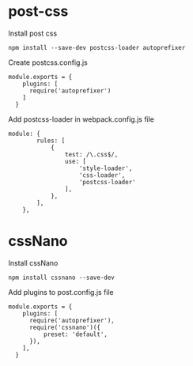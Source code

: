 # post-css

Install post css
```
npm install --save-dev postcss-loader autoprefixer
```
Create postcss.config.js
```
module.exports = {
    plugins: [
      require('autoprefixer')
    ]
  }
```

Add postcss-loader in webpack.config.js file
```
module: {
        rules: [
            {
                test: /\.css$/,
                use: [
                    'style-loader',
                    'css-loader',
                    'postcss-loader'
                ],
            },
        ],
    },
```

# cssNano
Install cssNano
```
npm install cssnano --save-dev
```
Add plugins to post.config.js file
```
module.exports = {
    plugins: [
      require('autoprefixer'),
      require('cssnano')({
          preset: 'default',
      }),
    ],
  }
```
